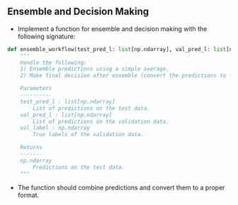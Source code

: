 ## Ensemble and Decision Making

- Implement a function for ensemble and decision making with the following signature:

```python
def ensemble_workflow(test_pred_l: list[np.ndarray], val_pred_l: list[np.ndarray], val_label: np.ndarray) -> np.ndarray:
    """
    Handle the following:
    1) Ensemble predictions using a simple average.
    2) Make final decision after ensemble (convert the predictions to final form).

    Parameters
    ----------
    test_pred_l : list[np.ndarray]
        List of predictions on the test data.
    val_pred_l : list[np.ndarray]
        List of predictions on the validation data.
    val_label : np.ndarray
        True labels of the validation data.

    Returns
    -------
    np.ndarray
        Predictions on the test data.
    """
```

- The function should combine predictions and convert them to a proper format.
